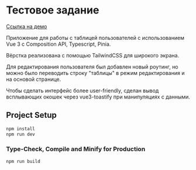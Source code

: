 # Тестовое задание
[Ссылка на демо](https://user-list-1337.netlify.app/)  

Приложение для работы с таблицей пользователей с использованием Vue 3 с Composition API, Typescript, Pinia.  

Вёрстка реализована с помощью TailwindCSS для широкого экрана.  

Для редактирования пользователя был добавлен новый роутинг, но можно было переводить строку "таблицы" в режим редактирования и на основой странице.  

Чтобы сделать интерфейс более user-friendly, сделан вывод всплывающих окошек через vue3-toastify при манипуляциях с данными.

## Project Setup

```sh
npm install
npm run dev
```

### Type-Check, Compile and Minify for Production

```sh
npm run build
```
